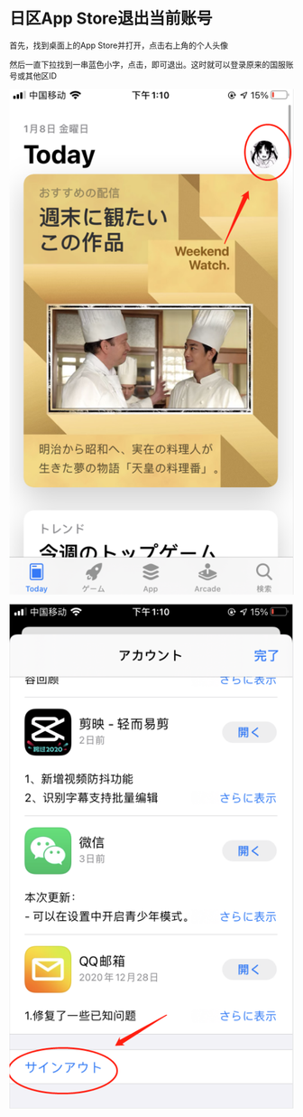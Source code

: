# 日区App Store退出当前账号

首先，找到桌面上的App Store并打开，点击右上角的个人头像

然后一直下拉找到一串蓝色小字，点击，即可退出。这时就可以登录原来的国服账号或其他区ID

![](../.gitbook/assets/001%20%283%29.png)

![](../.gitbook/assets/002%20%281%29.png)

